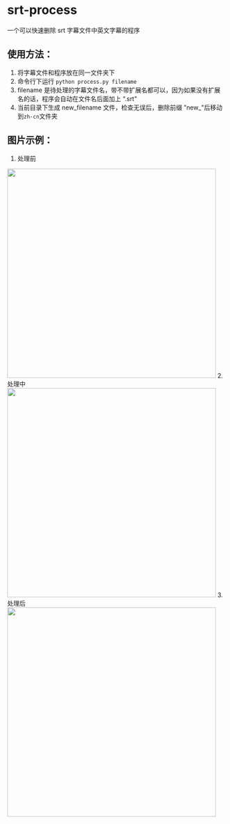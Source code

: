 # srt-process
一个可以快速删除 srt 字幕文件中英文字幕的程序

## 使用方法：
 1. 将字幕文件和程序放在同一文件夹下
 2. 命令行下运行 `python process.py filename`
 3. filename 是待处理的字幕文件名，带不带扩展名都可以，因为如果没有扩展名的话，程序会自动在文件名后面加上 “.srt"
 4. 当前目录下生成 new_filename 文件，检查无误后，删除前缀 ”new_"后移动到`zh-cn`文件夹
 
## 图片示例：
 
 1. 处理前<br>
 <img src="https://raw.githubusercontent.com/slimwang/srt-process/master/img/before.png" width="480">
 2. 处理中<br>
 <img src="https://raw.githubusercontent.com/slimwang/srt-process/master/img/shell.png" width="480">
 3. 处理后<br>
 <img src="https://raw.githubusercontent.com/slimwang/srt-process/master/img/after.png" width="480">
